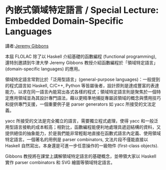 # 內嵌式領域特定語言 / Special Lecture: Embedded Domain-Specific Languages

講者:[Jeremy Gibbons](http://www.cs.ox.ac.uk/jeremy.gibbons/)

本屆 FLOLAC 除了以 Haskell 介紹基礎的函數編程 (functional programming), 還特別邀請到牛津大學 Jeremy Gibbons 教授介紹函數編程於「領域特定語言」(domain-specific languages) 的應用。

領域特定語言常對比於「泛用型語言」(general-purpose languages)：一般提到的程式語言如 Haskell, C/C++, Python 等皆屬後者，設計原則是達成豐富的表達能力，以求在同一語言內能寫出各式各樣的程式；領域特定語言則是聚焦於一個特定應用領域並為其設計專門語法，藉以更精準地捕捉專屬該領域的概念與慣用技巧和提供專門支援，一個重要例子是 parser generators 如 yacc 所接受的文法定義。

yacc 所接受的文法是完全獨立的語言，需要獨立程式處理，使得 yacc 和一般泛用型語言接軌的成本較高；相對比，函數編程能便利地處理具遞迴結構的資料，又提供絕佳的抽象能力，於是我們能非常輕鬆地直接在函數式語言內定義、使用領域特定語言。一個著名的用例是 parser combinators, 文法片段不僅能直接以 Haskell 自然寫出，本身還是可進一步任意操作的一級物件 (first-class objects).

Gibbons 教授將在課堂上講解領域特定語言的基礎概念，並帶領大家以 Haskell 實作 parser combinators 和 SVG 繪圖等領域特定語言。

